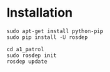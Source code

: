 # Installation

```
sudo apt-get install python-pip
sudo pip install -U rosdep

cd a1_patrol
sudo rosdep init
rosdep update
```